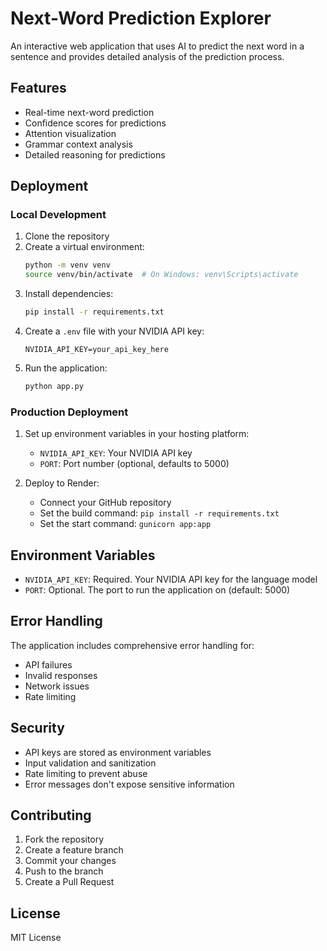 # Next-Word Prediction Explorer

An interactive web application that uses AI to predict the next word in a sentence and provides detailed analysis of the prediction process.

## Features

- Real-time next-word prediction
- Confidence scores for predictions
- Attention visualization
- Grammar context analysis
- Detailed reasoning for predictions

## Deployment

### Local Development

1. Clone the repository
2. Create a virtual environment:
   ```bash
   python -m venv venv
   source venv/bin/activate  # On Windows: venv\Scripts\activate
   ```
3. Install dependencies:
   ```bash
   pip install -r requirements.txt
   ```
4. Create a `.env` file with your NVIDIA API key:
   ```
   NVIDIA_API_KEY=your_api_key_here
   ```
5. Run the application:
   ```bash
   python app.py
   ```

### Production Deployment

1. Set up environment variables in your hosting platform:

   - `NVIDIA_API_KEY`: Your NVIDIA API key
   - `PORT`: Port number (optional, defaults to 5000)

2. Deploy to Render:
   - Connect your GitHub repository
   - Set the build command: `pip install -r requirements.txt`
   - Set the start command: `gunicorn app:app`

## Environment Variables

- `NVIDIA_API_KEY`: Required. Your NVIDIA API key for the language model
- `PORT`: Optional. The port to run the application on (default: 5000)

## Error Handling

The application includes comprehensive error handling for:

- API failures
- Invalid responses
- Network issues
- Rate limiting

## Security

- API keys are stored as environment variables
- Input validation and sanitization
- Rate limiting to prevent abuse
- Error messages don't expose sensitive information

## Contributing

1. Fork the repository
2. Create a feature branch
3. Commit your changes
4. Push to the branch
5. Create a Pull Request

## License

MIT License
